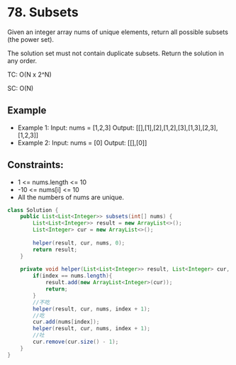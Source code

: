 # 78. Subsets

Given an integer array nums of unique elements, return all possible subsets (the power set).

The solution set must not contain duplicate subsets. Return the solution in any order.

TC: O(N x 2^N)

SC: O(N)
 
## Example
+ Example 1:
Input: nums = [1,2,3]
Output: [[],[1],[2],[1,2],[3],[1,3],[2,3],[1,2,3]]
+ Example 2:
Input: nums = [0]
Output: [[],[0]]
 

## Constraints:
+ 1 <= nums.length <= 10
+ -10 <= nums[i] <= 10
+ All the numbers of nums are unique.

```java
class Solution {
    public List<List<Integer>> subsets(int[] nums) {
        List<List<Integer>> result = new ArrayList<>();
        List<Integer> cur = new ArrayList<>();
        
        helper(result, cur, nums, 0);
        return result;
    }
    
    private void helper(List<List<Integer>> result, List<Integer> cur, int[] nums, int index){
        if(index == nums.length){
            result.add(new ArrayList<Integer>(cur));
            return;
        }
        //不吃
        helper(result, cur, nums, index + 1);
        //吃
        cur.add(nums[index]);
        helper(result, cur, nums, index + 1);
        //吐
        cur.remove(cur.size() - 1);
    }
}
```
